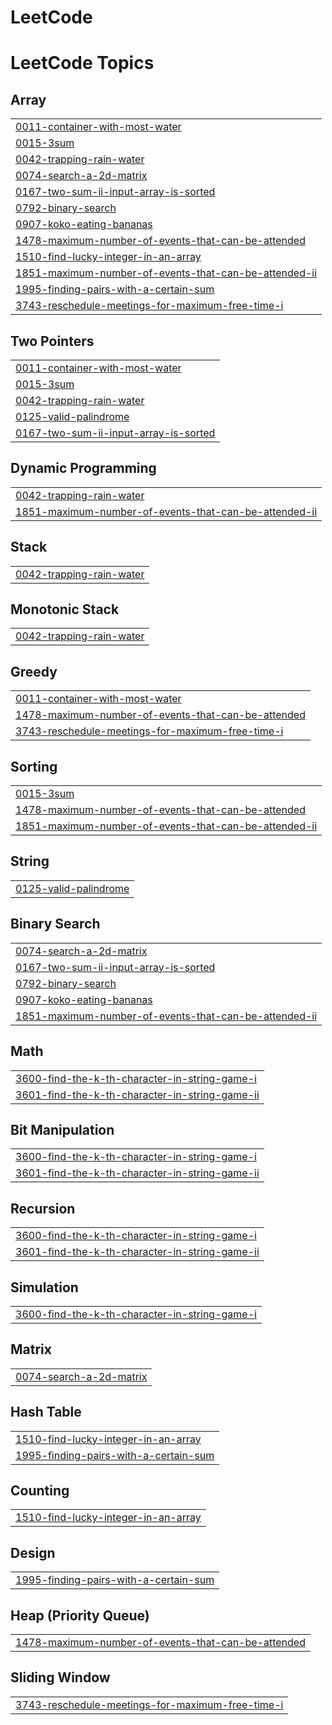 # LeetCode
<!---LeetCode Topics Start-->
# LeetCode Topics
## Array
|  |
| ------- |
| [0011-container-with-most-water](https://github.com/allanmaaz/LeetCode/tree/master/0011-container-with-most-water) |
| [0015-3sum](https://github.com/allanmaaz/LeetCode/tree/master/0015-3sum) |
| [0042-trapping-rain-water](https://github.com/allanmaaz/LeetCode/tree/master/0042-trapping-rain-water) |
| [0074-search-a-2d-matrix](https://github.com/allanmaaz/LeetCode/tree/master/0074-search-a-2d-matrix) |
| [0167-two-sum-ii-input-array-is-sorted](https://github.com/allanmaaz/LeetCode/tree/master/0167-two-sum-ii-input-array-is-sorted) |
| [0792-binary-search](https://github.com/allanmaaz/LeetCode/tree/master/0792-binary-search) |
| [0907-koko-eating-bananas](https://github.com/allanmaaz/LeetCode/tree/master/0907-koko-eating-bananas) |
| [1478-maximum-number-of-events-that-can-be-attended](https://github.com/allanmaaz/LeetCode/tree/master/1478-maximum-number-of-events-that-can-be-attended) |
| [1510-find-lucky-integer-in-an-array](https://github.com/allanmaaz/LeetCode/tree/master/1510-find-lucky-integer-in-an-array) |
| [1851-maximum-number-of-events-that-can-be-attended-ii](https://github.com/allanmaaz/LeetCode/tree/master/1851-maximum-number-of-events-that-can-be-attended-ii) |
| [1995-finding-pairs-with-a-certain-sum](https://github.com/allanmaaz/LeetCode/tree/master/1995-finding-pairs-with-a-certain-sum) |
| [3743-reschedule-meetings-for-maximum-free-time-i](https://github.com/allanmaaz/LeetCode/tree/master/3743-reschedule-meetings-for-maximum-free-time-i) |
## Two Pointers
|  |
| ------- |
| [0011-container-with-most-water](https://github.com/allanmaaz/LeetCode/tree/master/0011-container-with-most-water) |
| [0015-3sum](https://github.com/allanmaaz/LeetCode/tree/master/0015-3sum) |
| [0042-trapping-rain-water](https://github.com/allanmaaz/LeetCode/tree/master/0042-trapping-rain-water) |
| [0125-valid-palindrome](https://github.com/allanmaaz/LeetCode/tree/master/0125-valid-palindrome) |
| [0167-two-sum-ii-input-array-is-sorted](https://github.com/allanmaaz/LeetCode/tree/master/0167-two-sum-ii-input-array-is-sorted) |
## Dynamic Programming
|  |
| ------- |
| [0042-trapping-rain-water](https://github.com/allanmaaz/LeetCode/tree/master/0042-trapping-rain-water) |
| [1851-maximum-number-of-events-that-can-be-attended-ii](https://github.com/allanmaaz/LeetCode/tree/master/1851-maximum-number-of-events-that-can-be-attended-ii) |
## Stack
|  |
| ------- |
| [0042-trapping-rain-water](https://github.com/allanmaaz/LeetCode/tree/master/0042-trapping-rain-water) |
## Monotonic Stack
|  |
| ------- |
| [0042-trapping-rain-water](https://github.com/allanmaaz/LeetCode/tree/master/0042-trapping-rain-water) |
## Greedy
|  |
| ------- |
| [0011-container-with-most-water](https://github.com/allanmaaz/LeetCode/tree/master/0011-container-with-most-water) |
| [1478-maximum-number-of-events-that-can-be-attended](https://github.com/allanmaaz/LeetCode/tree/master/1478-maximum-number-of-events-that-can-be-attended) |
| [3743-reschedule-meetings-for-maximum-free-time-i](https://github.com/allanmaaz/LeetCode/tree/master/3743-reschedule-meetings-for-maximum-free-time-i) |
## Sorting
|  |
| ------- |
| [0015-3sum](https://github.com/allanmaaz/LeetCode/tree/master/0015-3sum) |
| [1478-maximum-number-of-events-that-can-be-attended](https://github.com/allanmaaz/LeetCode/tree/master/1478-maximum-number-of-events-that-can-be-attended) |
| [1851-maximum-number-of-events-that-can-be-attended-ii](https://github.com/allanmaaz/LeetCode/tree/master/1851-maximum-number-of-events-that-can-be-attended-ii) |
## String
|  |
| ------- |
| [0125-valid-palindrome](https://github.com/allanmaaz/LeetCode/tree/master/0125-valid-palindrome) |
## Binary Search
|  |
| ------- |
| [0074-search-a-2d-matrix](https://github.com/allanmaaz/LeetCode/tree/master/0074-search-a-2d-matrix) |
| [0167-two-sum-ii-input-array-is-sorted](https://github.com/allanmaaz/LeetCode/tree/master/0167-two-sum-ii-input-array-is-sorted) |
| [0792-binary-search](https://github.com/allanmaaz/LeetCode/tree/master/0792-binary-search) |
| [0907-koko-eating-bananas](https://github.com/allanmaaz/LeetCode/tree/master/0907-koko-eating-bananas) |
| [1851-maximum-number-of-events-that-can-be-attended-ii](https://github.com/allanmaaz/LeetCode/tree/master/1851-maximum-number-of-events-that-can-be-attended-ii) |
## Math
|  |
| ------- |
| [3600-find-the-k-th-character-in-string-game-i](https://github.com/allanmaaz/LeetCode/tree/master/3600-find-the-k-th-character-in-string-game-i) |
| [3601-find-the-k-th-character-in-string-game-ii](https://github.com/allanmaaz/LeetCode/tree/master/3601-find-the-k-th-character-in-string-game-ii) |
## Bit Manipulation
|  |
| ------- |
| [3600-find-the-k-th-character-in-string-game-i](https://github.com/allanmaaz/LeetCode/tree/master/3600-find-the-k-th-character-in-string-game-i) |
| [3601-find-the-k-th-character-in-string-game-ii](https://github.com/allanmaaz/LeetCode/tree/master/3601-find-the-k-th-character-in-string-game-ii) |
## Recursion
|  |
| ------- |
| [3600-find-the-k-th-character-in-string-game-i](https://github.com/allanmaaz/LeetCode/tree/master/3600-find-the-k-th-character-in-string-game-i) |
| [3601-find-the-k-th-character-in-string-game-ii](https://github.com/allanmaaz/LeetCode/tree/master/3601-find-the-k-th-character-in-string-game-ii) |
## Simulation
|  |
| ------- |
| [3600-find-the-k-th-character-in-string-game-i](https://github.com/allanmaaz/LeetCode/tree/master/3600-find-the-k-th-character-in-string-game-i) |
## Matrix
|  |
| ------- |
| [0074-search-a-2d-matrix](https://github.com/allanmaaz/LeetCode/tree/master/0074-search-a-2d-matrix) |
## Hash Table
|  |
| ------- |
| [1510-find-lucky-integer-in-an-array](https://github.com/allanmaaz/LeetCode/tree/master/1510-find-lucky-integer-in-an-array) |
| [1995-finding-pairs-with-a-certain-sum](https://github.com/allanmaaz/LeetCode/tree/master/1995-finding-pairs-with-a-certain-sum) |
## Counting
|  |
| ------- |
| [1510-find-lucky-integer-in-an-array](https://github.com/allanmaaz/LeetCode/tree/master/1510-find-lucky-integer-in-an-array) |
## Design
|  |
| ------- |
| [1995-finding-pairs-with-a-certain-sum](https://github.com/allanmaaz/LeetCode/tree/master/1995-finding-pairs-with-a-certain-sum) |
## Heap (Priority Queue)
|  |
| ------- |
| [1478-maximum-number-of-events-that-can-be-attended](https://github.com/allanmaaz/LeetCode/tree/master/1478-maximum-number-of-events-that-can-be-attended) |
## Sliding Window
|  |
| ------- |
| [3743-reschedule-meetings-for-maximum-free-time-i](https://github.com/allanmaaz/LeetCode/tree/master/3743-reschedule-meetings-for-maximum-free-time-i) |
<!---LeetCode Topics End-->